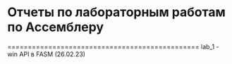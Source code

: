 # Отчеты по лабораторным работам по Ассемблеру
===============================================
lab_1 - win API в FASM (26.02.23)
